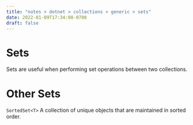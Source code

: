 ```yaml
---
title: "notes > dotnet > collections > generic > sets"
date: 2022-01-09T17:34:08-0700
draft: false
---
```

# Sets
Sets are useful when performing set operations between two collections.

# Other Sets
`SortedSet<T>` A collection of unique objects that are maintained in sorted order.